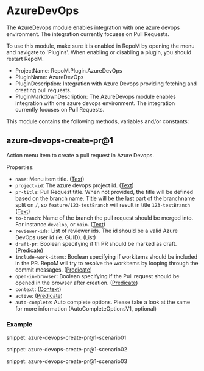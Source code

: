 # AzureDevOps

The AzureDevops module enables integration with one azure devops environment. The integration currently focuses on Pull Requests.

To use this module, make sure it is enabled in RepoM by opening the menu and navigate to 'Plugins'. When enabling or disabling a plugin, you should restart RepoM.

- ProjectName: RepoM.Plugin.AzureDevOps
- PluginName: AzureDevOps
- PluginDescription: Integration with Azure Devops providing fetching and creating pull requests.
- PluginMarkdownDescription: The AzureDevops module enables integration with one azure devops environment. The integration currently focuses on Pull Requests.

This module contains the following methods, variables and/or constants:

## azure-devops-create-pr@1

Action menu item to create a pull request in Azure Devops.

Properties:

- `name`: Menu item title. ([Text](https://this-is.com/Text))
- `project-id`: The azure devops project id. ([Text](https://this-is.com/Text))
- `pr-title`: Pull Request title. When not provided, the title will be defined based on the branch name.
Title will be the last part of the branchname split on `/`, so `feature/123-testBranch` will result in title `123-testBranch` ([Text](https://this-is.com/Text))
- `to-branch`: Name of the branch the pull request should be merged into. For instance `develop`, or `main`. ([Text](https://this-is.com/Text))
- `reviewer-ids`: List of reviewer ids. The id should be a valid Azure DevOps user id (ie. GUID). (List<Text>)
- `draft-pr`: Boolean specifying if th PR should be marked as draft. ([Predicate](https://this-is.com/Predicate))
- `include-work-items`: Boolean specifying if workitems should be included in the PR. RepoM will try to resolve the workitems by looping through the commit messages. ([Predicate](https://this-is.com/Predicate))
- `open-in-browser`: Boolean specifying if the Pull request should be opened in the browser after creation. ([Predicate](https://this-is.com/Predicate))
- `context`:  ([Context](https://this-is.com/Context))
- `active`:  ([Predicate](https://this-is.com/Predicate))
- `auto-complete`: Auto complete options. Please take a look at the same for more information (AutoCompleteOptionsV1, optional)

### Example
      
snippet: azure-devops-create-pr@1-scenario01
    
snippet: azure-devops-create-pr@1-scenario02
    
snippet: azure-devops-create-pr@1-scenario03
    
